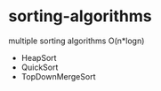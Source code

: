 # sorting-algorithms
multiple sorting algorithms O(n*logn)

- HeapSort
- QuickSort
- TopDownMergeSort

